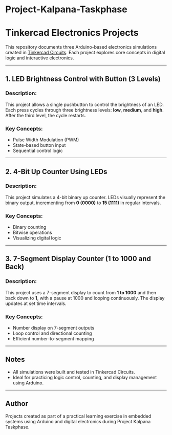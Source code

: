 # Project-Kalpana-Taskphase

# Tinkercad Electronics Projects

This repository documents three Arduino-based electronics simulations created in [Tinkercad Circuits](https://www.tinkercad.com/). Each project explores core concepts in digital logic and interactive electronics.

---

## 1. LED Brightness Control with Button (3 Levels)

### Description:
This project allows a single pushbutton to control the brightness of an LED. Each press cycles through three brightness levels: **low**, **medium**, and **high**. After the third level, the cycle restarts.

### Key Concepts:
- Pulse Width Modulation (PWM)
- State-based button input
- Sequential control logic

---

## 2. 4-Bit Up Counter Using LEDs

### Description:
This project simulates a 4-bit binary up counter. LEDs visually represent the binary output, incrementing from **0 (0000)** to **15 (1111)** in regular intervals.

### Key Concepts:
- Binary counting
- Bitwise operations
- Visualizing digital logic

---

## 3. 7-Segment Display Counter (1 to 1000 and Back)

### Description:
This project uses a 7-segment display to count from **1 to 1000** and then back down to **1**, with a pause at 1000 and looping continuously. The display updates at set time intervals.

### Key Concepts:
- Number display on 7-segment outputs
- Loop control and directional counting
- Efficient number-to-segment mapping

---

## Notes

- All simulations were built and tested in Tinkercad Circuits.
- Ideal for practicing logic control, counting, and display management using Arduino.

---

## Author

Projects created as part of a practical learning exercise in embedded systems using Arduino and digital electronics during Project Kalpana Taskphase.

